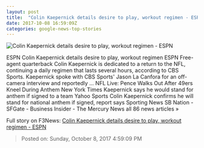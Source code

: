 ```yaml
---
layout: post
title:  "Colin Kaepernick details desire to play, workout regimen - ESPN"
date: 2017-10-08 16:59:09Z
categories: google-news-top-stories
---
```


![Colin Kaepernick details desire to play, workout regimen - ESPN](http://a3.espncdn.com/combiner/i?img=%2Fphoto%2F2017%2F0801%2Fr238609_1024x576_16%2D9.jpg)

ESPN Colin Kaepernick details desire to play, workout regimen ESPN Free-agent quarterback Colin Kaepernick is dedicated to a return to the NFL, continuing a daily regimen that lasts several hours, according to CBS Sports. Kaepernick spoke with CBS Sports' Jason La Canfora for an off-camera interview and reportedly ... NFL Live: Pence Walks Out After 49ers Kneel During Anthem New York Times Kaepernick says he would stand for anthem if signed to a team Yahoo Sports Colin Kaepernick confirms he will stand for national anthem if signed, report says Sporting News SB Nation - SFGate - Business Insider - The Mercury News all 86 news articles »


Full story on F3News: [Colin Kaepernick details desire to play, workout regimen - ESPN](http://www.f3nws.com/n/PuUcjB)

> Posted on: Sunday, October 8, 2017 4:59:09 PM
